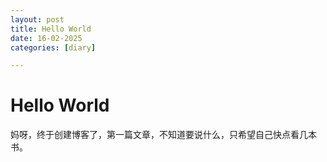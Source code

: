 ```yaml
---
layout: post
title: Hello World
date: 16-02-2025
categories: [diary]

---
```

# Hello World

妈呀，终于创建博客了，第一篇文章，不知道要说什么，只希望自己快点看几本书。
